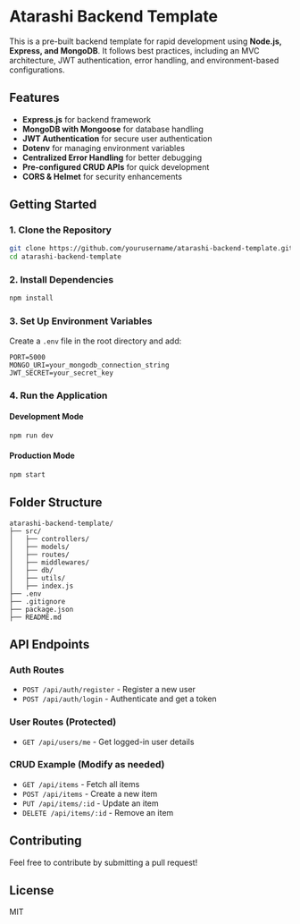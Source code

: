 # Atarashi Backend Template

This is a pre-built backend template for rapid development using **Node.js, Express, and MongoDB**. It follows best practices, including an MVC architecture, JWT authentication, error handling, and environment-based configurations.

## Features

-   **Express.js** for backend framework
-   **MongoDB with Mongoose** for database handling
-   **JWT Authentication** for secure user authentication
-   **Dotenv** for managing environment variables
-   **Centralized Error Handling** for better debugging
-   **Pre-configured CRUD APIs** for quick development
-   **CORS & Helmet** for security enhancements

## Getting Started

### 1. Clone the Repository

```bash
git clone https://github.com/yourusername/atarashi-backend-template.git
cd atarashi-backend-template
```

### 2. Install Dependencies

```bash
npm install
```

### 3. Set Up Environment Variables

Create a `.env` file in the root directory and add:

```
PORT=5000
MONGO_URI=your_mongodb_connection_string
JWT_SECRET=your_secret_key
```

### 4. Run the Application

#### Development Mode

```bash
npm run dev
```

#### Production Mode

```bash
npm start
```

## Folder Structure

```
atarashi-backend-template/
├── src/
│   ├── controllers/
│   ├── models/
│   ├── routes/
│   ├── middlewares/
│   ├── db/
│   ├── utils/
│   ├── index.js
├── .env
├── .gitignore
├── package.json
├── README.md
```

## API Endpoints

### Auth Routes

-   `POST /api/auth/register` - Register a new user
-   `POST /api/auth/login` - Authenticate and get a token

### User Routes (Protected)

-   `GET /api/users/me` - Get logged-in user details

### CRUD Example (Modify as needed)

-   `GET /api/items` - Fetch all items
-   `POST /api/items` - Create a new item
-   `PUT /api/items/:id` - Update an item
-   `DELETE /api/items/:id` - Remove an item

## Contributing

Feel free to contribute by submitting a pull request!

## License

MIT

